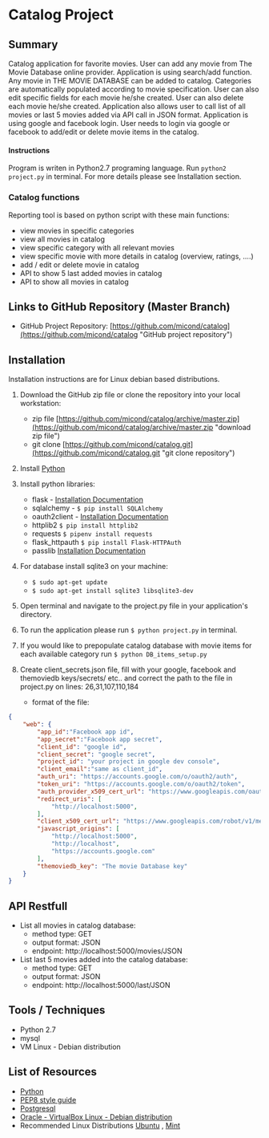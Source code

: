 # Catalog Project

## Summary
Catalog application for favorite movies. User can add any movie from The Movie Database online provider. Application is using search/add function. Any movie in THE MOVIE DATABASE can be added to catalog. Categories are automatically populated according to movie specification. User can also edit specific fields for each movie he/she created. User can also delete each movie he/she created. Application also allows user to call list of all movies or last 5 movies added via API call in JSON format. Application is using google and facebook login. User needs to login via google or facebook to add/edit or delete movie items in the catalog.

#### Instructions
Program is writen in Python2.7 programing language. Run ```python2 project.py``` in terminal.
For more details please see Installation section.

### Catalog functions
Reporting tool is based on python script with these main functions:
* view movies in specific categories
* view all movies in catalog
* view specific category with all relevant movies
* view specific movie with more details in catalog (overview, ratings, ....)
* add / edit or delete movie in catalog
* API to show 5 last added movies in catalog
* API to show all movies in catalog

## Links to GitHub Repository (Master Branch)
* GitHub Project Repository: [https://github.com/micond/catalog](https://github.com/micond/catalog "GitHub project repository")

## Installation
Installation instructions are for Linux debian based distributions.

1. Download the GitHub zip file or clone the repository into your local workstation:
	* zip file [https://github.com/micond/catalog/archive/master.zip](https://github.com/micond/catalog/archive/master.zip "download zip file")
	* git clone [https://github.com/micond/catalog.git](https://github.com/micond/catalog.git "git clone repository")
2. Install [Python](https://www.python.org/)
3. Install python libraries:
   - flask - [Installation Documentation](http://flask.pocoo.org/docs/0.12/installation/)
   - sqlalchemy - ```$ pip install SQLAlchemy``` 
   - oauth2client - [Installation Documentation](https://oauth2client.readthedocs.io/en/latest/)
   - httplib2 ```$ pip install httplib2```
   - requests ```$ pipenv install requests```
   - flask_httpauth ```$ pip install Flask-HTTPAuth```
   - passlib [Installation Documentation](http://passlib.readthedocs.io/en/stable/install.html)
4. For database install sqlite3 on your machine:
   - ```$ sudo apt-get update```
   - ```$ sudo apt-get install sqlite3 libsqlite3-dev```
5. Open terminal and navigate to the project.py file in your application's directory.
6. To run the application please run ```$ python project.py``` in terminal.
7. If  you would like to prepopulate catalog database with movie items for each available category run ```$ python DB_items_setup.py```

8. Create client_secrets.json file, fill with your google, facebook and themoviedb keys/secrets/ etc.. and correct the path to the file in project.py on lines: 26,31,107,110,184
    - format of the file:
```json
{
    "web": {
    	"app_id":"Facebook app id",
    	"app_secret":"Facebook app secret",
        "client_id": "google id",
        "client_secret": "google secret",
        "project_id": "your project in google dev console",
        "client_email":"same as client_id",
        "auth_uri": "https://accounts.google.com/o/oauth2/auth",
        "token_uri": "https://accounts.google.com/o/oauth2/token",
        "auth_provider_x509_cert_url": "https://www.googleapis.com/oauth2/v1/certs",
        "redirect_uris": [
            "http://localhost:5000",
        ],
        "client_x509_cert_url": "https://www.googleapis.com/robot/v1/metadata/x509/" + "dev google id",
        "javascript_origins": [
            "http://localhost:5000",
            "http://localhost",
            "https://accounts.google.com"
        ],
        "themoviedb_key": "The movie Database key"
    }
}    
```
## API Restfull
- List all movies in catalog database:
    - method type: GET
    - output format: JSON
    - endpoint: http://localhost:5000/movies/JSON
- List last 5 movies added into the catalog database:
    - method type: GET
    - output format: JSON
    - endpoint: http://localhost:5000/last/JSON

## Tools / Techniques
- Python 2.7
- mysql
- VM Linux - Debian distribution

## List of Resources

- [Python](https://www.python.org/)
- [PEP8 style guide ](https://www.python.org/dev/peps/pep-0008/)
- [Postgresql](https://www.postgresql.org/)
- [Oracle - VirtualBox Linux - Debian distribution](https://www.virtualbox.org/)
- Recommended Linux Distributions [Ubuntu](https://www.ubuntu.com/) , [Mint](https://linuxmint.com/)
